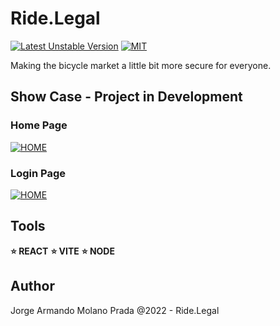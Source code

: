 # Ride.Legal

[![Latest Unstable Version](http://poser.pugx.org/clue/redis-react/v/unstable)](https://github.com/jamp-scp28/ride.legal)
[![MIT](https://poser.pugx.org/pixel418/markdownify/license)](https://opensource.org/licenses/MIT)

Making the bicycle market a little bit more secure for everyone.

Show Case - Project in Development
--------

### Home Page

[![HOME](https://firebasestorage.googleapis.com/v0/b/myprojects-37d11.appspot.com/o/ride.legal%2Ffolder%2Fhone.png?alt=media&token=7064113e-cbbb-47d4-a719-1037ee77899a)](https://github.com/jamp-scp28/ride.legal)


### Login Page

[![HOME](https://firebasestorage.googleapis.com/v0/b/myprojects-37d11.appspot.com/o/ride.legal%2Ffolder%2Flogin.png?alt=media&token=5843adde-de3a-4d6d-a3af-eecd4903baf2)](https://github.com/jamp-scp28/ride.legal)


Tools
--------

**:star: REACT**
**:star: VITE**
**:star: NODE**


Author
--------

Jorge Armando Molano Prada @2022 - Ride.Legal